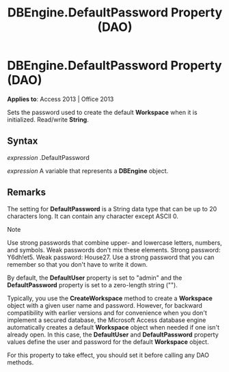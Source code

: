 ﻿---
title: DBEngine.DefaultPassword Property (DAO)
TOCTitle: DefaultPassword Property
ms:assetid: 189e34f3-d573-c75f-8be2-d98c50df8a52
ms:mtpsurl: https://msdn.microsoft.com/library/Ff845616(v=office.15)
ms:contentKeyID: 48543478
ms.date: 09/18/2015
mtps_version: v=office.15
---

# DBEngine.DefaultPassword Property (DAO)


**Applies to**: Access 2013 | Office 2013

Sets the password used to create the default **Workspace** when it is initialized. Read/write **String**.

## Syntax

*expression* .DefaultPassword

*expression* A variable that represents a **DBEngine** object.

## Remarks

The setting for **DefaultPassword** is a String data type that can be up to 20 characters long. It can contain any character except ASCII 0.


> [!NOTE]
> Use strong passwords that combine upper- and lowercase letters, numbers, and symbols. Weak passwords don't mix these elements. Strong password: Y6dh!et5. Weak password: House27. Use a strong password that you can remember so that you don't have to write it down.

By default, the **DefaultUser** property is set to "admin" and the **DefaultPassword** property is set to a zero-length string ("").

Typically, you use the **CreateWorkspace** method to create a **Workspace** object with a given user name and password. However, for backward compatibility with earlier versions and for convenience when you don't implement a secured database, the Microsoft Access database engine automatically creates a default **Workspace** object when needed if one isn't already open. In this case, the **DefaultUser** and **DefaultPassword** property values define the user and password for the default **Workspace** object.

For this property to take effect, you should set it before calling any DAO methods.

